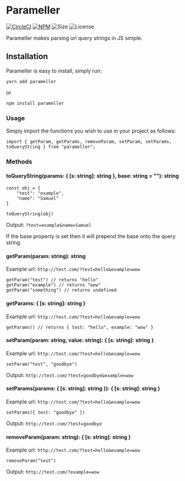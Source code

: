 # Parameller

[![CircleCI](https://circleci.com/gh/propcom/parameller.svg?style=shield)](https://circleci.com/gh/propcom/parameller) [![NPM](https://img.shields.io/npm/v/parameller.svg)](https://www.npmjs.com/package/parameller) ![Size](https://img.shields.io/bundlephobia/minzip/parameller.svg) ![License](https://img.shields.io/npm/l/parameller.svg)

Parameller makes parsing url query strings in JS simple.

## Installation

Parameller is easy to install, simply run:

    yarn add parameller

or

    npm install parameller

### Usage

Simply import the functions you wish to use in your project as follows:

    import { getParam, getParams, removeParam, setParam, setParams, toQueryString } from "parameller";

### Methods

#### toQueryString(params: { [s: string]: string }, base: string = ""): string

    const obj = {
        "test": "example",
        "name": "Samuel"
    }

    toQueryString(obj)

Output: `?test=example&name=Samuel`

If the base property is set then it will prepend the base onto the query string.

#### getParam(param: string): string

Example url: `http://test.com/?test=hello&example=wow`

    getParam("test") // returns "hello"
    getParam("example") // returns "wow"
    getParam("something") // returns undefined

#### getParams: { [s: string]: string }

Example url: `http://test.com/?test=hello&example=wow`

    getParams() // returns { test: "hello", example: "wow" }

#### setParam(param: string, value: string): { [s: string]: string }

Example url: `http://test.com/?test=hello&example=wow`

    setParam("test", "goodbye")

Output: `http://test.com/?test=goodbye&example=wow`

#### setParams(params: { [s: string]: string }): { [s: string]: string }

Example url: `http://test.com/?test=hello&example=wow`

    setParams({ test: "goodbye" })

Output: `http://test.com/?test=goodbye`

#### removeParam(param: string): { [s: string]: string }

Example url: `http://test.com/?test=hello&example=wow`

    removeParam("test")

Output: `http://test.com/?example=wow`
